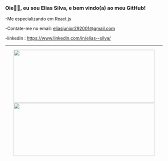 ### Oie👋👋, eu sou Elias Silva, e bem vindo(a) ao meu GitHub!

-Me especializando em React.js

-Contate-me no email: eliasjunior292001@gmail.com

-linkedin : https://www.linkedin.com/in/elias--silva/
<hr>
<div align="center">
  <a href="https://github.com/Elias2031">
  <img height="170em" width="450em" src="https://github-readme-stats.vercel.app/api?username=Elias2031&show_icons=true&theme=dracula&include_all_commits=true&count_private=true"/>
  <img height="170em" width="450em" src="https://github-readme-stats.vercel.app/api/top-langs/?username=Elias2031&layout=compact&langs_count=7&theme=dracula"/>
</div>
